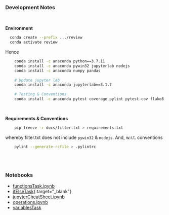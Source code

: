<br>

### Development Notes

<br>

**Environment**

```bash
  conda create --prefix .../review
  conda activate review
```

Hence

```bash
    conda install -c anaconda python==3.7.11    
    conda install -c anaconda pywin32 jupyterlab nodejs
    conda install -c anaconda numpy pandas
    
    # Update jupyter lab
    conda install -c anaconda jupyterlab==3.1.7
    
    # Testing & Conventions
    conda install -c anaconda pytest coverage pylint pytest-cov flake8

```

<br>

**Requirements & Conventions**

```bash
    pip freeze -r docs/filter.txt > requirements.txt
```

whereby filter.txt does not include `pywin32` & `nodejs`.  And, w.r.t. conventions

```bash
    pylint --generate-rcfile > .pylintrc
```

<br>
<br>

### Notebooks

* [functionsTask.ipynb](https://colab.research.google.com/github/miscellane/review/blob/develop/notebooks/functionsTask.ipynb)
* [ifElseTask](https://colab.research.google.com/github/miscellane/review/blob/develop/notebooks/ifElseTask.ipynb){:target="\_blank"} 
* [jupyterCheatSheet.ipynb](https://colab.research.google.com/github/miscellane/review/blob/develop/notebooks/jupyterCheatSheet.ipynb)
* [operations.ipynb](https://colab.research.google.com/github/miscellane/review/blob/develop/notebooks/operations.ipynb)
* [variablesTask](https://colab.research.google.com/github/miscellane/review/blob/develop/notebooks/variablesTask.ipynb)


<br>
<br>
<br>
<br>